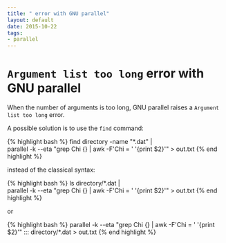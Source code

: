 ```yaml
---
title: " error with GNU parallel"
layout: default
date: 2015-10-22
tags:
- parallel
---
```


# `Argument list too long` error with GNU parallel

When the number of arguments is too long, GNU parallel raises a `Argument list too long` error.

A possible solution is to use the `find` command:

{% highlight bash %}
    find directory -name "*.dat" |\
    parallel -k --eta "grep Chi {} | awk -F'Chi = ' '{print $2}'" > out.txt
{% end highlight %}

instead of the classical syntax:

{% highlight bash %}
    ls directory/*.dat |\
    parallel -k --eta "grep Chi {} | awk -F'Chi = ' '{print $2}'" > out.txt
{% end highlight %}

or

{% highlight bash %}
    parallel -k --eta "grep Chi {} | awk -F'Chi = ' '{print $2}'" ::: directory/*.dat > out.txt
{% end highlight %}
